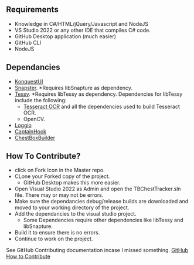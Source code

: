 ## Requirements
- Knowledge in C#/HTML/jQuery/Javascript and NodeJS
- VS Studio 2022 or any other IDE that compiles C# code.
- GitHub Desktop application (much easier)
- GitHub CLI
- NodeJS

## Dependancies 
- [KonquestUI](https://github.com/SICGames/KonquestUI/)
- [Snapster](https://github.com/SICGames/Snapster/). *Requires libSnapture as dependency.
- [Tessy](https://github.com/SICGames/Tessy/). *Requires libTessy as dependency. Dependencies for libTessy include the following:
  - [Tesseract OCR](https://github.com/tesseract-ocr/tesseract) and all the dependencies used to build Tesseract OCR. 
  - OpenCV.
- [Loggio](https://github.com/SICGames/Loggio/)
- [CaptainHook](https://github.com/SICGames/CaptainHook)
- [ChestBoxBuilder](https://github.com/SICGames/ChestBoxBuilder)

## How To Contribute?
- click on Fork Icon in the Master repo.
- CLone your Forked copy of the project.
  - GitHub Desktop makes this more easier.
- Open Visual Studio 2022 as Admin and open the TBChestTracker.sln file. There may or may not be errors.
- Make sure the dependancies debug/release builds are downloaded and moved to your working directory of the project.
- Add the dependancies to the visual studio project.
  - Some Dependencies require other dependencies like libTessy and libSnapture.
- Build it to ensure there is no errors.
- Continue to work on the project.

See GitHub Contributing documentation incase I missed something. [GitHub How to Contribute](https://docs.github.com/en/get-started/exploring-projects-on-github/contributing-to-a-project)
